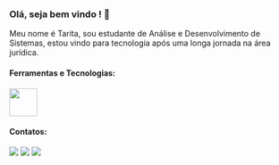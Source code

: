 ### Olá, seja bem vindo ! 👋

Meu nome é Tarita, sou estudante de Análise e Desenvolvimento de Sistemas, estou vindo para tecnologia após uma longa jornada na área jurídica. 


#### Ferramentas e Tecnologias:
<img src="https://cdn.jsdelivr.net/gh/devicons/devicon/icons/java/java-original.svg" width="50" height="50" align=center/> 
             


#### Contatos:
<div> 
  <a href="https://instagram.com/taritaleite" target="_blank"><img src="https://img.shields.io/badge/-Instagram-%23E4405F?style=for-the-badge&logo=instagram&logoColor=white" target="_blank"></a>
  <a href = "mailto:taritaleite@gmail.com"><img src="https://img.shields.io/badge/-Gmail-%23333?style=for-the-badge&logo=gmail&logoColor=white" target="_blank"></a>
  <a href="https://www.linkedin.com/in/taritaleite/" target="_blank"><img src="https://img.shields.io/badge/-LinkedIn-%230077B5?style=for-the-badge&logo=linkedin&logoColor=white" target="_blank"></a> 
</div>
